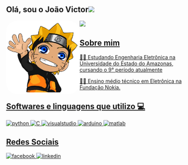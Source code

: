 ## Olá, sou o João Victor<img src="https://raw.githubusercontent.com/iampavangandhi/iampavangandhi/master/gifs/Hi.gif" width="30px"></h2>
<div align="left">
  <a href="https://github.com/JoaoVictorSicco"> <img align="left" width="200" height="200" style="border-radius:30px;" src="https://github.com/JoaoVictorSicco/JoaoVictorSicco/blob/main/naruto.gif?raw=true" />
<img height="180em" src="https://github-readme-stats.vercel.app/api?username=JoaoVictorSicco&show_icons=true&theme=merko&include_all_commits=true&count_private=true"/>
    
    
## Sobre mim
<p>👨‍💻 Estudando Engenharia Eletrônica na Universidade do Estado do Amazonas, cursando o 9° período atualmente </p>
<p>👨‍🎓 Ensino médio técnico em Eletrônica na Fundação Nokia. </p>

## Softwares e linguagens que utilizo 💻
<img src="https://cdn.jsdelivr.net/gh/devicons/devicon/icons/python/python-original.svg" alt="python" width="40" height="40"/> 
<img src="https://cdn.jsdelivr.net/gh/devicons/devicon/icons/c/c-original.svg" alt="C" width="40" height="40" />
<img src="https://cdn.jsdelivr.net/gh/devicons/devicon/icons/visualstudio/visualstudio-plain.svg" alt="visualstudio" width="40" height="40"/>
<img src="https://cdn.jsdelivr.net/gh/devicons/devicon/icons/arduino/arduino-original.svg" alt="arduino" width="40" height="40" />
<img src="https://cdn.jsdelivr.net/gh/devicons/devicon/icons/matlab/matlab-original.svg" alt="matlab" width="40" height="40"/>
    
    
## Redes Sociais    
<img src="https://cdn.jsdelivr.net/gh/devicons/devicon/icons/facebook/facebook-original.svg" alt="facebook" width="40" height="40" />
<img src="https://cdn.jsdelivr.net/gh/devicons/devicon/icons/linkedin/linkedin-original.svg" alt="linkedin" width="40" height="40"/>
    



    
    
    

    



</p>

